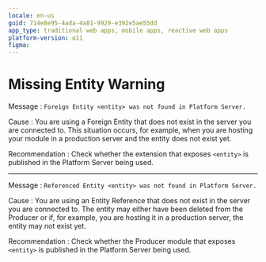 ```yaml
---
locale: en-us
guid: 714e8e95-4ada-4a81-9929-e392e5ae55dd
app_type: traditional web apps, mobile apps, reactive web apps
platform-version: o11
figma:
---
```


# Missing Entity Warning

Message
:   `Foreign Entity <entity> was not found in Platform Server.`

Cause
:   You are using a Foreign Entity that does not exist in the server you are connected to. This situation occurs, for example, when you are hosting your module in a production server and the entity does not exist yet.

Recommendation
:   Check whether the extension that exposes `<entity>` is published in the Platform Server being used.

---

Message
:   `Referenced Entity <entity> was not found in Platform Server.`

Cause
:   You are using an Entity Reference that does not exist in the server you are connected to. The entity may either have been deleted from the Producer or if, for example, you are hosting it in a production server, the entity may not exist yet.

Recommendation
:   Check whether the Producer module that exposes `<entity>` is published in the Platform Server being used.
